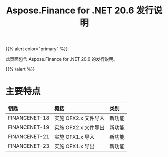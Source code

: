 ﻿---
title: Aspose.Finance for .NET 20.6 发行说明
type: docs
weight: 90
url: /zh/net/aspose-finance-for-net-20-6-release-notes/
---
{{% alert color="primary" %}}

此页面包含 Aspose.Finance for .NET 20.6 的发行说明。

{{% /alert %}}

# 主要特点

|**钥匙**|**概括**|**类别**|
|:- |:- |:- |
|FINANCENET-18|实施 OFX2.x 文件导入|新功能|
|FINANCENET-19|实施 OFX2.x 文件导出|新功能|
|FINANCENET-21|实施 OFX1.x 导入|新功能|
|FINANCENET-23|实施 OFX1.x 导出|新功能|
